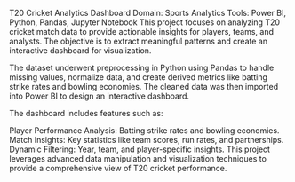 T20 Cricket Analytics Dashboard
Domain: Sports Analytics
Tools: Power BI, Python, Pandas, Jupyter Notebook
This project focuses on analyzing T20 cricket match data to provide actionable insights for players, teams, and analysts. The objective is to extract meaningful patterns and create an interactive dashboard for visualization.

The dataset underwent preprocessing in Python using Pandas to handle missing values, normalize data, and create derived metrics like batting strike rates and bowling economies. The cleaned data was then imported into Power BI to design an interactive dashboard.

The dashboard includes features such as:

Player Performance Analysis: Batting strike rates and bowling economies.
Match Insights: Key statistics like team scores, run rates, and partnerships.
Dynamic Filtering: Year, team, and player-specific insights.
This project leverages advanced data manipulation and visualization techniques to provide a comprehensive view of T20 cricket performance.
